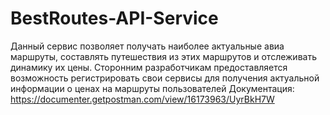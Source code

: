 # BestRoutes-API-Service
Данный сервис позволяет получать наиболее актуальные авиа маршруты, составлять путешествия из этих маршрутов и отслеживать динамику их цены. Сторонним разработчикам предоставляется возможность регистрировать свои сервисы для получения актуальной информации о ценах на маршруты пользователей
Документация: https://documenter.getpostman.com/view/16173963/UyrBkH7W
